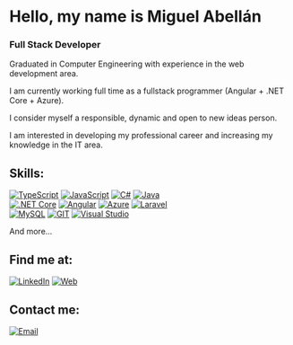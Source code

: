 # Hello, my name is Miguel Abellán
### Full Stack Developer

Graduated in Computer Engineering with experience in the web development area.

I am currently working full time as a fullstack programmer (Angular + .NET Core + Azure).

I consider myself a responsible, dynamic and open to new ideas person.

I am interested in developing my professional career and increasing my knowledge in the IT area.

## Skills:
[![TypeScript](https://img.shields.io/badge/TypeScript-007396?style=for-the-badge&logo=typescript&logoColor=white&labelColor=101010)]()
[![JavaScript](https://img.shields.io/badge/JavaScript-F7DF1E?style=for-the-badge&logo=javascript&logoColor=white&labelColor=101010)]()
[![C#](https://img.shields.io/badge/C_Sharp-232F3E?style=for-the-badge&logo=csharp&logoColor=white&labelColor=101010)]()
[![Java](https://img.shields.io/badge/Java-232F3E?style=for-the-badge&logo=java&logoColor=white&labelColor=101010)]()
</br>
[![.NET Core](https://img.shields.io/badge/.NET_Core-4285F4?style=for-the-badge&logo=.net&logoColor=white&labelColor=101010)]()
[![Angular](https://img.shields.io/badge/Angular-4285F4?style=for-the-badge&logo=angular&logoColor=white&labelColor=101010)]()
[![Azure](https://img.shields.io/badge/Azure-4285F4?style=for-the-badge&logo=microsoftazure&logoColor=white&labelColor=101010)]()
[![Laravel](https://img.shields.io/badge/Laravel-4285F4?style=for-the-badge&logo=laravel&logoColor=white&labelColor=101010)]()
</br>
[![MySQL](https://img.shields.io/badge/MySQL-4479A1?style=for-the-badge&logo=mysql&logoColor=white&labelColor=101010)]()
[![GIT](https://img.shields.io/badge/Git-4479A1?style=for-the-badge&logo=git&logoColor=white&labelColor=101010)]()
[![Visual Studio](https://img.shields.io/badge/Visual_Studio-4479A1?style=for-the-badge&logo=visualstudio&logoColor=white&labelColor=101010)]()

And more...

## Find me at:

[![LinkedIn](https://img.shields.io/badge/LinkedIn-Miguel_Abellan-0077B5?style=for-the-badge&logo=linkedin&logoColor=white&labelColor=101010)](https://www.linkedin.com/in/miguel-abell%C3%A1n-donoso/)
[![Web](https://img.shields.io/badge/My_Website-14a1f0?style=for-the-badge&logo=dev.to&logoColor=white&labelColor=101010)](https://mabellan.github.io)

## Contact me:

[![Email](https://img.shields.io/badge/mabellan1996@gmail.com-my_personal_email-D14836?style=for-the-badge&logo=gmail&logoColor=white&labelColor=101010)](mailto:mabellan1996@gmail.com)
